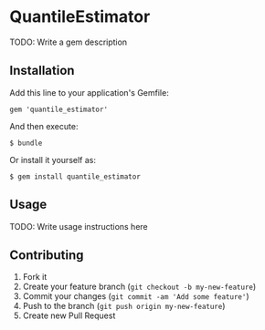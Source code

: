 # QuantileEstimator

TODO: Write a gem description

## Installation

Add this line to your application's Gemfile:

    gem 'quantile_estimator'

And then execute:

    $ bundle

Or install it yourself as:

    $ gem install quantile_estimator

## Usage

TODO: Write usage instructions here

## Contributing

1. Fork it
2. Create your feature branch (`git checkout -b my-new-feature`)
3. Commit your changes (`git commit -am 'Add some feature'`)
4. Push to the branch (`git push origin my-new-feature`)
5. Create new Pull Request
